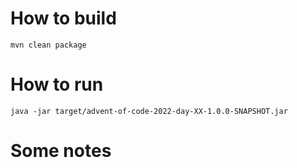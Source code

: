 # How to build

```
mvn clean package
```

# How to run

```
java -jar target/advent-of-code-2022-day-XX-1.0.0-SNAPSHOT.jar
```

# Some notes

